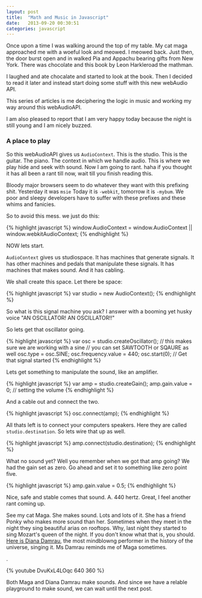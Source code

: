 ```yaml
---
layout: post
title:  "Math and Music in Javascript"
date:   2013-09-20 00:30:51
categories: javascript
---
```


Once upon a time I was walking around the top of my table. My cat maga approached me with a woeful look and meowed. I meowed back. Just then, the door burst open and in walked Pia and Appachu bearing gifts from New York. There was chocolate and this book by Leon Harkleroad the mathman.

I laughed and ate chocalate and started to look at the book. Then I decided to read it later and instead start doing some stuff with this new webAudio API.

This series of articles is me deciphering the logic in music and working my way around this webAudioAPI.

I am also pleased to report that I am very happy today because the night is still young and I am nicely buzzed.

### A place to play

So this webAudioAPI gives us `AudioContext`. This is the studio. This is the guitar. The piano. The context in which we handle audio. This is where we play hide and seek with sound. Now I am going to rant. haha if you thought it has all been a rant till now, wait till you finish reading this.

Bloody major browsers seem to do whatever they want with this prefixing shit. Yesterday it was `msie` Today it is `-webkit`, tomorrow it is `-mybum`. We poor and sleepy developers have to suffer with these prefixes and these whims and fanicies.

So to avoid this mess. we just do this:

{% highlight javascript %}
window.AudioContext = window.AudioContext || window.webkitAudioContext;
{% endhighlight %}


NOW lets start.

`AudioContext` gives us studiospace. It has machines that generate signals. It has other machines and pedals that manipulate these signals. It has machines that makes sound. And it has cabling.

We shall create this space. Let there be space:

{% highlight javascript %}
var studio = new AudioContext();
{% endhighlight %}

So what is this signal machine you ask? I answer with a booming yet husky voice "AN OSCILLATOR! AN OSCILLATOR!!"

So lets get that oscillator going.

{% highlight javascript %}
var osc = studio.createOscillator();
// this makes sure we are working with a sine
// you can set SAWTOOTH or SQAURE as well
osc.type = osc.SINE;
osc.frequency.value = 440;
osc.start(0); // Get that signal started
{% endhighlight %}

Lets get something to manipulate the sound, like an amplifier.

{% highlight javascript %}
var amp = studio.createGain();
amp.gain.value = 0;  // setting the volume
{% endhighlight %}


And a cable out and connect the two.

{% highlight javascript %}
osc.connect(amp);
{% endhighlight %}

All thats left is to connect your computers speakers. Here they are called `studio.destination`. So lets wire that up as well.

{% highlight javascript %}
amp.connect(studio.destination);
{% endhighlight %}

What no sound yet? Well you remember when we got that amp going? We had the gain set as zero. Go ahead and set it to something like zero point five.

{% highlight javascript %}
amp.gain.value = 0.5;
{% endhighlight %}

Nice, safe and stable comes that sound. A. 440 hertz. Great, I feel another rant coming up.

See my cat Maga. She makes sound. Lots and lots of it. She has a friend Ponky who makes more sound than her. Sometimes when they meet in the night they sing beautiful arias on rooftops. Why, last night they started to sing Mozart's queen of the night. If you don't know what that is, you should. [Here is Diana Damrau][damrau], the most mindblowng performer in the history of the universe, singing it. Ms Damrau reminds me of Maga sometimes.

.

{% youtube DvuKxL4LOqc 640 360 %}

Both Maga and Diana Damrau make sounds. And since we have a relable playground to make sound, we can wait until the next post.

[damrau]:    http://www.youtube.com/watch?v=UXOYcd6KZ0E
